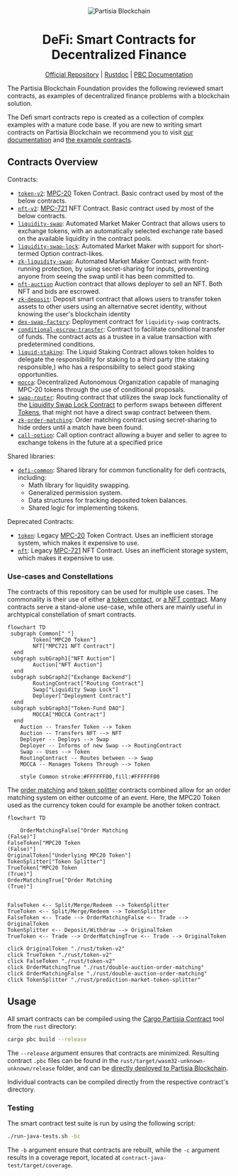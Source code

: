 <div align="center">

![Partisia Blockchain](https://partisiablockchain.com/wp-content/uploads/2023/10/chartAsset-1.svg)

# DeFi: Smart Contracts for Decentralized Finance

[Official Repository](https://gitlab.com/partisiablockchain/language/contracts/defi)
| [Rustdoc](https://partisiablockchain.gitlab.io/language/contracts/defi/defi_common/index.html)
| [PBC Documentation](https://partisiablockchain.gitlab.io/documentation/)

</div>

The Partisia Blockchain Foundation provides the following reviewed smart contracts,
as examples of decentralized finance problems with a blockchain solution.

The Defi smart contracts repo is created as a collection of complex examples with a mature code base. If you are new to
writing smart contracts on Partisia
Blockchain we recommend you to
visit [our documentation](https://partisiablockchain.gitlab.io/documentation/smart-contracts/introduction-to-smart-contracts.html)
and [the example contracts](https://gitlab.com/partisiablockchain/language/example-contracts).

## Contracts Overview

Contracts:

- [`token-v2`](./rust/token-v2): [MPC-20](https://partisiablockchain.gitlab.io/documentation/smart-contracts/integration/mpc-20-token-contract.html) Token Contract. Basic contract used by most of the below contracts.
- [`nft-v2`](./rust/nft-v2): [MPC-721](https://partisiablockchain.gitlab.io/documentation/smart-contracts/integration/mpc-721-nft-contract.html) NFT Contract. Basic contract used by most of the below contracts.
- [`liquidity-swap`](./rust/liquidity-swap): Automated Market Maker Contract that allows users to exchange tokens, with an automatically selected exchange rate based on the available liquidity in the contract pools.
- [`liquidity-swap-lock`](./rust/liquidity-swap-lock): Automated Market Maker with support for short-termed Option contract-likes.
- [`zk-liquidity-swap`](./rust/zk-liquidity-swap): Automated Market Maker Contract with front-running
  protection, by using secret-sharing for inputs, preventing anyone from
  seeing the swap until it has been committed to.
- [`nft-auction`](./rust/nft-auction) Auction contract that allows deployer to sell an NFT. Both NFT and bids are escrowed.
- [`zk-deposit`](./rust/zk-deposit): Deposit smart contract that allows users to transfer token assets to other users using an alternative secret identity, without knowing the user's blockchain identity
- [`dex-swap-factory`](./rust/dex-swap-factory): Deployment contract for `liquidity-swap` contracts.
- [`conditional-escrow-transfer`](./rust/conditional-escrow-transfer): Contract to facilitate conditional transfer of funds. The contract acts as a trustee in a value transaction with predetermined conditions.
- [`liquid-staking`](./rust/liquid-staking): The Liquid Staking Contract allows token holdes to delegate the responsibility for staking to a third party (the staking responsible,) who has a responsibility to select good staking opportunities.
- [`mocca`](./rust/mocca): Decentralized Autonomous Organization capable of managing MPC-20 tokens through the use of conditional proposals.
- [`swap-router`](./rust/swap-router): Routing contract that utilizes the swap lock functionality of the [Liquidity Swap Lock Contract](../liquidity-swap-lock/README.md) to perform swaps between different [Tokens](../token/README.md), that might not have a direct swap contract between them.
- [`zk-order-matching`](./rust/zk-order-matching): Order matching contract using secret-sharing to hide orders until a match have been found.
- [`call-option`](./rust/call-option): Call option contract allowing a buyer and seller to agree to exchange tokens in the future at a specified price

Shared libraries:

- [`defi-common`](./rust/defi-common): Shared library for common functionality
  for defi contracts, including:
  * Math library for liquidity swapping.
  * Generalized permission system.
  * Data structures for tracking deposited token balances.
  * Shared logic for implementing tokens.

Deprecated Contracts:

- [`token`](./rust/token): Legacy [MPC-20](https://partisiablockchain.gitlab.io/documentation/smart-contracts/integration/mpc-20-token-contract.html) Token Contract.  Uses an inefficient storage system, which makes it expensive to use.
- [`nft`](./rust/nft): Legacy [MPC-721](https://partisiablockchain.gitlab.io/documentation/smart-contracts/integration/mpc-721-nft-contract.html) NFT Contract. Uses an inefficient storage system, which makes it expensive to use.

### Use-cases and Constellations

The contracts of this repository can be used for multiple use cases. The
commonality is their use of either [a token contact](./rust/token-v2), or [a NFT
contract](./rust/nft-v2). Many contracts serve a stand-alone use-case, while others
are mainly useful in archtypical constellation of smart contracts.

```mermaid
flowchart TD
 subgraph Common[" "]
        Token["MPC20 Token"]
        NFT["MPC721 NFT Contract"]
  end
 subgraph subGraph1["NFT Auction"]
        Auction["NFT Auction"]
  end
 subgraph subGraph2["Exchange Backend"]
        RoutingContract["Routing Contract"]
        Swap["Liquidity Swap Lock"]
        Deployer["Deployment Contract"]
  end
 subgraph subGraph3["Token-Fund DAO"]
        MOCCA["MOCCA Contract"]
  end
    Auction -- Transfer Token --> Token
    Auction -- Transfers NFT --> NFT
    Deployer -- Deploys --> Swap
    Deployer -- Informs of new Swap --> RoutingContract
    Swap -- Uses --> Token
    RoutingContract -- Routes between --> Swap
    MOCCA -- Manages Tokens Through --> Token

    style Common stroke:#FFFFFF00,fill:#FFFFFF00
```

The [order matching](./rust/double-auction-order-matching) and [token splitter](./rust/prediction-market-token-splitter)
contracts combined allow for an order matching system on either outcome of an event.
Here, the MPC20 Token used as the currency token could for example be another token contract.

```mermaid
flowchart TD

    OrderMatchingFalse["Order Matching
(False)"]
FalseToken["MPC20 Token
(False)"]
OriginalToken["Underlying MPC20 Token"]
TokenSplitter["Token Splitter"]
TrueToken["MPC20 Token
(True)"]
OrderMatchingTrue["Order Matching
(True)"]


FalseToken <-- Split/Merge/Redeem --> TokenSplitter
TrueToken <-- Split/Merge/Redeem --> TokenSplitter
FalseToken <-- Trade --> OrderMatchingFalse <-- Trade --> OriginalToken
TokenSplitter <-- Deposit/Withdraw --> OriginalToken
TrueToken <-- Trade --> OrderMatchingTrue <-- Trade --> OriginalToken

click OriginalToken "./rust/token-v2"
click TrueToken "./rust/token-v2"
click FalseToken "./rust/token-v2"
click OrderMatchingTrue "./rust/double-auction-order-matching"
click OrderMatchingFalse "./rust/double-auction-order-matching"
click TokenSplitter "./rust/prediction-market-token-splitter"
```

## Usage

All smart contracts can be compiled using the [Cargo Partisia Contract](https://gitlab.com/partisiablockchain/language/cargo-partisia-contract) tool from the `rust` directory:

```bash
cargo pbc build --release
```

The `--release` argument ensures that contracts are minimized. Resulting
contract `.pbc` files can be found in the `rust/target/wasm32-unknown-unknown/release` folder, and can be
 [directly deployed to Partisia Blockchain](https://partisiablockchain.gitlab.io/documentation/smart-contracts/compile-and-deploy-contracts.html).

Individual contracts can be compiled directly from the respective contract's
directory.

### Testing

The smart contract test suite is run by using the following script:

```bash
./run-java-tests.sh -bc
```

The `-b` argument ensure that contracts are rebuilt, while the `-c` argument
results in a coverage report, located at `contract-java-test/target/coverage`.
